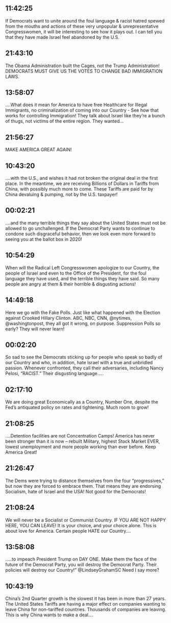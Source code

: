 ## 11:42:25
If Democrats want to unite around the foul language &amp; racist hatred spewed from the mouths and actions of these very unpopular &amp; unrepresentative Congresswomen, it will be interesting to see how it plays out. I can tell you that they have made Israel feel abandoned by the U.S.
## 21:43:10
The Obama Administration built the Cages, not the Trump Administration! DEMOCRATS MUST GIVE US THE VOTES TO CHANGE BAD IMMIGRATION LAWS.
## 13:58:07
....What does it mean for America to have free Healthcare for Illegal Immigrants, no criminalization of coming into our Country - See how that works for controlling Immigration! They talk about Israel like they’re a bunch of thugs, not victims of the entire region. They wanted...
## 21:56:27
MAKE AMERICA GREAT AGAIN!
## 10:43:20
....with the U.S., and wishes it had not broken the original deal in the first place. In the meantime, we are receiving Billions of Dollars in Tariffs from China, with possibly much more to come. These Tariffs are paid for by China devaluing &amp; pumping, not by the U.S. taxpayer!
## 00:02:21
....and the many terrible things they say about the United States must not be allowed to go unchallenged. If the Democrat Party wants to continue to condone such disgraceful behavior, then we look even more forward to seeing you at the ballot box in 2020!
## 10:54:29
When will the Radical Left Congresswomen apologize to our Country, the people of Israel and even to the Office of the President, for the foul language they have used, and the terrible things they have said. So many people are angry at them &amp; their horrible &amp; disgusting actions!
## 14:49:18
Here we go with the Fake Polls. Just like what happened with the Election against Crooked Hillary Clinton. ABC, NBC, CNN, @nytimes, @washingtonpost, they all got it wrong, on purpose. Suppression Polls so early? They will never learn!
## 00:02:20
So sad to see the Democrats sticking up for people who speak so badly of our Country and who, in addition, hate Israel with a true and unbridled passion. Whenever confronted, they call their adversaries, including Nancy Pelosi, “RACIST.” Their disgusting language.....
## 02:17:10
We are doing great Economically as a Country, Number One, despite the Fed’s antiquated policy on rates and tightening. Much room to grow!
## 21:08:25
....Detention facilities are not Concentration Camps! America has never been stronger than it is now – rebuilt Military, highest Stock Market EVER, lowest unemployment and more people working than ever before. Keep America Great!
## 21:26:47
The Dems were trying to distance themselves from the four “progressives,” but now they are forced to embrace them. That means they are endorsing Socialism, hate of Israel and the USA! Not good for the Democrats!
## 21:08:24
We will never be a Socialist or Communist Country. IF YOU ARE NOT HAPPY HERE, YOU CAN LEAVE! It is your choice, and your choice alone. This is about love for America. Certain people HATE our Country....
## 13:58:08
.....to impeach President Trump on DAY ONE. Make them the face of the future of the Democrat Party, you will destroy the Democrat Party. Their policies will destroy our Country!”  @LindseyGrahamSC  Need I say more?
## 10:43:19
China’s 2nd Quarter growth is the slowest it has been in more than 27 years. The United States Tariffs are having a major effect on companies wanting to leave China for non-tariffed countries. Thousands of companies are leaving. This is why China wants to make a deal....
